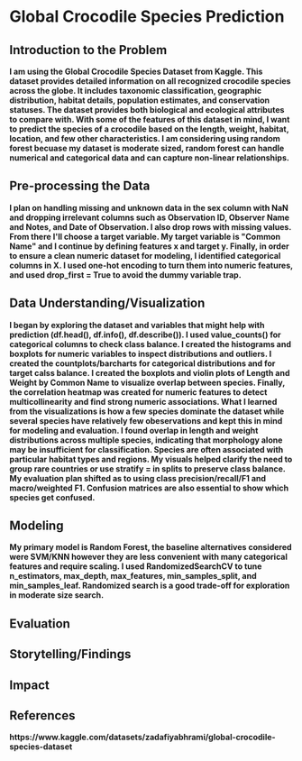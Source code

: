 # Global Crocodile Species Prediction
<H2>Introduction to the Problem</H2>
<b>I am using the Global Crocodile Species Dataset from Kaggle. This dataset provides detailed information on all recognized crocodile species across the globe. It includes taxonomic classification, geographic distribution, habitat details, population estimates, and conservation statuses. The dataset provides both biological and ecological attributes to compare with. With some of the features of this dataset in mind, I want to predict the species of a crocodile based on the length, weight, habitat, location, and few other characteristics. I am considering using random forest becuase my dataset is moderate sized, random forest can handle numerical and categorical data and can capture non-linear relationships.</b>
<h2>Pre-processing the Data</h2>
<b>
I plan on handling missing and unknown data in the sex column with NaN and dropping irrelevant columns such as Observation ID, Observer Name and Notes, and Date of Observation. I also drop rows with missing values. From there I'll choose a target variable. My target variable is "Common Name" and I continue by defining features x and target y. Finally, in order to ensure a clean numeric dataset for modeling, I identified categorical columns in X. I used one-hot encoding to turn them into numeric features, and used drop_first = True to avoid the dummy variable trap.
</b>
<h2>Data Understanding/Visualization</h2>
<b>I began by exploring the dataset and variables that might help with prediction (df.head(), df.info(), df.describe()). I used value_counts() for categorical columns to check class balance. I created the histograms and boxplots for numeric variables to inspect distributions and outliers. I created the countplots/barcharts for categorical distributions and for target calss balance. I created the boxplots and violin plots of Length and Weight by Common Name to visualize overlap between species. Finally, the correlation heatmap was created for numeric features to detect multicollinearity and find strong numeric associations. What I learned from the visualizations is how a few species dominate the dataset while several species have relatively few obeservations and kept this in mind for modeling and evaluation. I found overlap in length and weight distributions across multiple species, indicating that morphology alone may be insufficient for classification. Species are often associated with particular habitat types and regions. My visuals helped clarify the need to group rare countries or use stratify = in splits to preserve class balance. My evaluation plan shifted as to using class precision/recall/F1 and macro/weighted F1. Confusion matrices are also essential to show which species get confused. </b>
<h2>Modeling</h2>
<b>My primary model is Random Forest, the baseline alternatives considered were SVM/KNN however they are less convenient with many categorical features and require scaling. I used RandomizedSearchCV to tune n_estimators, max_depth, max_features, min_samples_split, and min_samples_leaf. Randomized search is a good trade-off for exploration in moderate size search.</b>
<h2>Evaluation</h2>
<b></b>
<h2>Storytelling/Findings</h2>
<b>  </b>
<h2>Impact</h2>
<b> </b>
<h2>References</h2>
<b>https://www.kaggle.com/datasets/zadafiyabhrami/global-crocodile-species-dataset</b>

